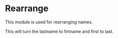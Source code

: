 Rearrange 
=========

This module is used for rearranging names.

This will turn the lastname to firtname and first to last.
